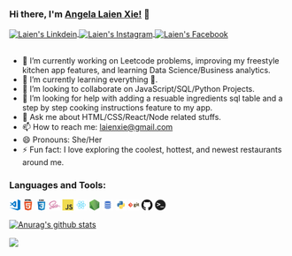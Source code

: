 ### Hi there, I'm [Angela Laien Xie!](https://www.angelalaienxie.com/) 👋

<a href="https://linkedin.com/in/angelalaienxie/">
  <img align="center" alt="Laien's Linkdein" width="22px" src="https://cdn.jsdelivr.net/npm/simple-icons@v3/icons/linkedin.svg" />
</a>
<a href="https://www.instagram.com/angela_laien/">
  <img align="center" alt="Laien's Instagram" width="22px" src="https://cdn.jsdelivr.net/npm/simple-icons@v3/icons/instagram.svg" />
</a>
<a href="https://https://www.facebook.com/angela.xie2">
  <img align="center" alt="Laien's Facebook" width="22px" src="https://cdn.jsdelivr.net/npm/simple-icons@v3/icons/facebook.svg" />
</a>

</br>
</br>

- 🔭 I’m currently working on Leetcode problems, improving my freestyle kitchen app features, and learning Data Science/Business analytics.
- 🌱 I’m currently learning everything 🤣.
- 👯 I’m looking to collaborate on JavaScript/SQL/Python Projects.
- 🤔 I’m looking for help with adding a resuable ingredients sql table and a step by step cooking instructions feature to my app.
- 💬 Ask me about HTML/CSS/React/Node related stuffs.
- 📫 How to reach me: laienxie@gmail.com
- 😄 Pronouns: She/Her
- ⚡ Fun fact: I love exploring the coolest, hottest, and newest restaurants around me.

### Languages and Tools:

<code><img height="20" src="https://raw.githubusercontent.com/github/explore/80688e429a7d4ef2fca1e82350fe8e3517d3494d/topics/visual-studio-code/visual-studio-code.png" /></code>
<code><img height="20" src="https://raw.githubusercontent.com/github/explore/80688e429a7d4ef2fca1e82350fe8e3517d3494d/topics/html/html.png" /></code>
<code><img height="20" src="https://raw.githubusercontent.com/github/explore/80688e429a7d4ef2fca1e82350fe8e3517d3494d/topics/css/css.png" /></code>
<code><img height="20" src="https://raw.githubusercontent.com/github/explore/80688e429a7d4ef2fca1e82350fe8e3517d3494d/topics/sass/sass.png" /></code>
<code><img height="20" src="https://raw.githubusercontent.com/github/explore/80688e429a7d4ef2fca1e82350fe8e3517d3494d/topics/javascript/javascript.png" /></code>
<code><img height="20" src="https://raw.githubusercontent.com/github/explore/80688e429a7d4ef2fca1e82350fe8e3517d3494d/topics/react/react.png" /></code>
<code><img height="20" src="https://raw.githubusercontent.com/github/explore/80688e429a7d4ef2fca1e82350fe8e3517d3494d/topics/nodejs/nodejs.png" /></code>
<code><img height="20" src="https://raw.githubusercontent.com/github/explore/80688e429a7d4ef2fca1e82350fe8e3517d3494d/topics/sql/sql.png" /></code>
<code><img height="20" src="https://raw.githubusercontent.com/github/explore/80688e429a7d4ef2fca1e82350fe8e3517d3494d/topics/python/python.png" /></code>
<code><img height="20" src="https://raw.githubusercontent.com/github/explore/80688e429a7d4ef2fca1e82350fe8e3517d3494d/topics/git/git.png" /></code>
<code><img height="20" src="https://raw.githubusercontent.com/github/explore/78df643247d429f6cc873026c0622819ad797942/topics/github/github.png" /></code>
<code><img height="20" src="https://raw.githubusercontent.com/github/explore/80688e429a7d4ef2fca1e82350fe8e3517d3494d/topics/terminal/terminal.png" /></code>

[![Anurag's github stats](https://github-readme-stats.vercel.app/api?username=angela-laien&&show_icons=true&title_color=ffffff&icon_color=bb2acf&text_color=daf7dc&bg_color=151515)](https://github.com/angela-laien/github-readme-stats)

<img align="center" src="https://github-readme-stats.vercel.app/api/top-langs/?username=angela-laien&theme=dark&hide_langs_below=1" />

<!--
**angela-laien/angela-laien** is a ✨ _special_ ✨ repository because its `README.md` (this file) appears on your GitHub profile.

Here are some ideas to get you started:

- 🔭 I’m currently working on ...
- 🌱 I’m currently learning ...
- 👯 I’m looking to collaborate on ...
- 🤔 I’m looking for help with ...
- 💬 Ask me about ...
- 📫 How to reach me: ...
- 😄 Pronouns: ...
- ⚡ Fun fact: ...
-->
